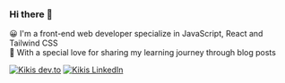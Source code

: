 ### Hi there 👋

😀 I'm a front-end web developer specialize in JavaScript, React and Tailwind CSS  
💛 With a special love for sharing my learning journey through blog posts

[![Kikis dev.to](https://img.shields.io/badge/DEV-757575?style=for-the-badge&logo=dev.to&logoColor=white)](https://dev.to/yutzi)
[![Kikis LinkedIn](https://img.shields.io/badge/LinkedIn-0A66C2?style=for-the-badge&logo=LinkedIn&logoColor=white)](https://www.linkedin.com/in/yutziluo?utm_source=share&utm_campaign=share_via&utm_content=profile)

<!--
**yu-tzi/yu-tzi** is a ✨ _special_ ✨ repository because its `README.md` (this file) appears on your GitHub profile.

Here are some ideas to get you started:

- 🔭 I’m currently working on ...
- 🌱 I’m currently learning ...
- 👯 I’m looking to collaborate on ...
- 🤔 I’m looking for help with ...
- 💬 Ask me about ...
- 📫 How to reach me: ...
- 😄 Pronouns: ...
- ⚡ Fun fact: ...
-->

